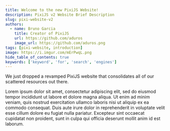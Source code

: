 ```yaml
---
title: Welcome to the new PixiJS Website!
description: PixiJS v2 Website Brief Description
slug: pixi-website-v2
authors:
  - name: Bruno Garcia
    title: Creator of PixiJS
    url: https://github.com/aduros
    image_url: https://github.com/aduros.png
tags: [pixi-website, introduction]
image: https://i.imgur.com/mErPwqL.png
hide_table_of_contents: true
keywords: ['keyword', 'for', 'search', 'engines']
---
```


We just dropped a revamped PixiJS website that consolidates all of our scattered resources out there.

<!--truncate-->

Lorem ipsum dolor sit amet, consectetur adipiscing elit, sed do eiusmod tempor incididunt ut labore et dolore magna aliqua. Ut enim ad minim veniam, quis nostrud exercitation ullamco laboris nisi ut aliquip ex ea commodo consequat. Duis aute irure dolor in reprehenderit in voluptate velit esse cillum dolore eu fugiat nulla pariatur. Excepteur sint occaecat cupidatat non proident, sunt in culpa qui officia deserunt mollit anim id est laborum.
